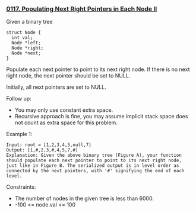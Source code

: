 ### [0117. Populating Next Right Pointers in Each Node II](https://leetcode.com/problems/populating-next-right-pointers-in-each-node-ii/)

Given a binary tree

    struct Node {
      int val;
      Node *left;
      Node *right;
      Node *next;
    }
    
Populate each next pointer to point to its next right node. If there is no next right node, the next pointer should be set to NULL.

Initially, all next pointers are set to NULL.

 

Follow up:

- You may only use constant extra space.
- Recursive approach is fine, you may assume implicit stack space does not count as extra space for this problem.
 

Example 1:

    Input: root = [1,2,3,4,5,null,7]
    Output: [1,#,2,3,#,4,5,7,#]
    Explanation: Given the above binary tree (Figure A), your function should populate each next pointer to point to its next right node, just like in Figure B. The serialized output is in level order as connected by the next pointers, with '#' signifying the end of each level.

Constraints:

- The number of nodes in the given tree is less than 6000.
- -100 <= node.val <= 100

